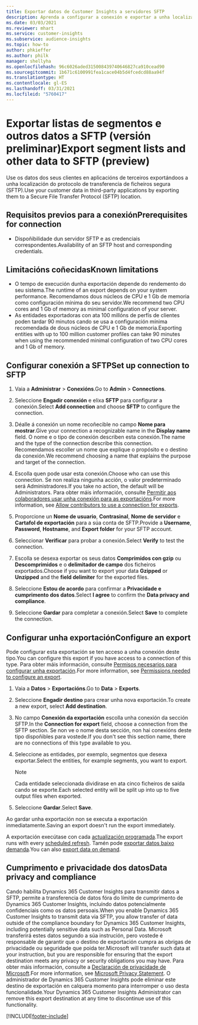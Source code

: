 ```yaml
---
title: Exportar datos de Customer Insights a servidores SFTP
description: Aprenda a configurar a conexión e exportar a unha localización de SFTP.
ms.date: 03/03/2021
ms.reviewer: mhart
ms.service: customer-insights
ms.subservice: audience-insights
ms.topic: how-to
author: phkieffer
ms.author: philk
manager: shellyha
ms.openlocfilehash: 96c6026aded315008439740646827ca910cead90
ms.sourcegitcommit: 1b671c6100991fea1cace04b5d4fcedcd88aa94f
ms.translationtype: HT
ms.contentlocale: gl-ES
ms.lasthandoff: 03/31/2021
ms.locfileid: "5760417"
---
```

# <a name="export-segment-lists-and-other-data-to-sftp-preview"></a><span data-ttu-id="78ac9-103">Exportar listas de segmentos e outros datos a SFTP (versión preliminar)</span><span class="sxs-lookup"><span data-stu-id="78ac9-103">Export segment lists and other data to SFTP (preview)</span></span>

<span data-ttu-id="78ac9-104">Use os datos dos seus clientes en aplicacións de terceiros exportándoos a unha localización do protocolo de transferencia de ficheiros segura (SFTP).</span><span class="sxs-lookup"><span data-stu-id="78ac9-104">Use your customer data in third-party applications by exporting them to a Secure File Transfer Protocol (SFTP) location.</span></span>

## <a name="prerequisites-for-connection"></a><span data-ttu-id="78ac9-105">Requisitos previos para a conexión</span><span class="sxs-lookup"><span data-stu-id="78ac9-105">Prerequisites for connection</span></span>

- <span data-ttu-id="78ac9-106">Dispoñibilidade dun servidor SFTP e as credenciais correspondentes.</span><span class="sxs-lookup"><span data-stu-id="78ac9-106">Availability of an SFTP host and corresponding credentials.</span></span>

## <a name="known-limitations"></a><span data-ttu-id="78ac9-107">Limitacións coñecidas</span><span class="sxs-lookup"><span data-stu-id="78ac9-107">Known limitations</span></span>

- <span data-ttu-id="78ac9-108">O tempo de execución dunha exportación depende do rendemento do seu sistema.</span><span class="sxs-lookup"><span data-stu-id="78ac9-108">The runtime of an export depends on your system performance.</span></span> <span data-ttu-id="78ac9-109">Recomendamos dous núcleos de CPU e 1 Gb de memoria como configuración mínima do seu servidor.</span><span class="sxs-lookup"><span data-stu-id="78ac9-109">We recommend two CPU cores and 1 Gb of memory as minimal configuration of your server.</span></span> 
- <span data-ttu-id="78ac9-110">As entidades exportadoras con ata 100 millóns de perfís de clientes poden tardar 90 minutos cando se usa a configuración mínima recomendada de dous núcleos de CPU e 1 Gb de memoria.</span><span class="sxs-lookup"><span data-stu-id="78ac9-110">Exporting entities with up to 100 million customer profiles can take 90 minutes when using the recommended minimal configuration of two CPU cores and 1 Gb of memory.</span></span> 

## <a name="set-up-connection-to-sftp"></a><span data-ttu-id="78ac9-111">Configurar conexión a SFTP</span><span class="sxs-lookup"><span data-stu-id="78ac9-111">Set up connection to SFTP</span></span>

1. <span data-ttu-id="78ac9-112">Vaia a **Administrar** > **Conexións**.</span><span class="sxs-lookup"><span data-stu-id="78ac9-112">Go to **Admin** > **Connections**.</span></span>

1. <span data-ttu-id="78ac9-113">Seleccione **Engadir conexión** e elixa **SFTP** para configurar a conexión.</span><span class="sxs-lookup"><span data-stu-id="78ac9-113">Select **Add connection** and choose **SFTP** to configure the connection.</span></span>

1. <span data-ttu-id="78ac9-114">Déalle á conexión un nome recoñecible no campo **Nome para mostrar**.</span><span class="sxs-lookup"><span data-stu-id="78ac9-114">Give your connection a recognizable name in the **Display name** field.</span></span> <span data-ttu-id="78ac9-115">O nome e o tipo de conexión describen esta conexión.</span><span class="sxs-lookup"><span data-stu-id="78ac9-115">The name and the type of the connection describe this connection.</span></span> <span data-ttu-id="78ac9-116">Recomendamos escoller un nome que explique o propósito e o destino da conexión.</span><span class="sxs-lookup"><span data-stu-id="78ac9-116">We recommend choosing a name that explains the purpose and target of the connection.</span></span>

1. <span data-ttu-id="78ac9-117">Escolla quen pode usar esta conexión.</span><span class="sxs-lookup"><span data-stu-id="78ac9-117">Choose who can use this connection.</span></span> <span data-ttu-id="78ac9-118">Se non realiza ningunha acción, o valor predeterminado será Administradores.</span><span class="sxs-lookup"><span data-stu-id="78ac9-118">If you take no action, the default will be Administrators.</span></span> <span data-ttu-id="78ac9-119">Para obter máis información, consulte [Permitir aos colaboradores usar unha conexión para as exportacións](connections.md#allow-contributors-to-use-a-connection-for-exports).</span><span class="sxs-lookup"><span data-stu-id="78ac9-119">For more information, see [Allow contributors to use a connection for exports](connections.md#allow-contributors-to-use-a-connection-for-exports).</span></span>

1. <span data-ttu-id="78ac9-120">Proporcione un **Nome de usuario**, **Contrasinal**, **Nome de servidor** e **Cartafol de exportación** para a súa conta de SFTP.</span><span class="sxs-lookup"><span data-stu-id="78ac9-120">Provide a **Username**, **Password**, **Hostname**, and **Export folder** for your SFTP account.</span></span>

1. <span data-ttu-id="78ac9-121">Seleccionar **Verificar** para probar a conexión.</span><span class="sxs-lookup"><span data-stu-id="78ac9-121">Select **Verify** to test the connection.</span></span>

1. <span data-ttu-id="78ac9-122">Escolla se desexa exportar os seus datos **Comprimidos con gzip** ou **Descomprimidos** e o **delimitador de campo** dos ficheiros exportados.</span><span class="sxs-lookup"><span data-stu-id="78ac9-122">Choose if you want to export your data **Gzipped** or **Unzipped** and the **field delimiter** for the exported files.</span></span>

1. <span data-ttu-id="78ac9-123">Seleccione **Estou de acordo** para confirmar a **Privacidade e cumprimento dos datos**.</span><span class="sxs-lookup"><span data-stu-id="78ac9-123">Select **I agree** to confirm the **Data privacy and compliance**.</span></span>

1. <span data-ttu-id="78ac9-124">Seleccione **Gardar** para completar a conexión.</span><span class="sxs-lookup"><span data-stu-id="78ac9-124">Select **Save** to complete the connection.</span></span>

## <a name="configure-an-export"></a><span data-ttu-id="78ac9-125">Configurar unha exportación</span><span class="sxs-lookup"><span data-stu-id="78ac9-125">Configure an export</span></span>

<span data-ttu-id="78ac9-126">Pode configurar esta exportación se ten acceso a unha conexión deste tipo.</span><span class="sxs-lookup"><span data-stu-id="78ac9-126">You can configure this export if you have access to a connection of this type.</span></span> <span data-ttu-id="78ac9-127">Para obter máis información, consulte [Permisos necesarios para configurar unha exportación](export-destinations.md#set-up-a-new-export).</span><span class="sxs-lookup"><span data-stu-id="78ac9-127">For more information, see [Permissions needed to configure an export](export-destinations.md#set-up-a-new-export).</span></span>

1. <span data-ttu-id="78ac9-128">Vaia a **Datos** > **Exportacións**.</span><span class="sxs-lookup"><span data-stu-id="78ac9-128">Go to **Data** > **Exports**.</span></span>

1. <span data-ttu-id="78ac9-129">Seleccione **Engadir destino** para crear unha nova exportación.</span><span class="sxs-lookup"><span data-stu-id="78ac9-129">To create a new export, select **Add destination**.</span></span>

1. <span data-ttu-id="78ac9-130">No campo **Conexión da exportación** escolla unha conexión da sección SFTP.</span><span class="sxs-lookup"><span data-stu-id="78ac9-130">In the **Connection for export** field, choose a connection from the SFTP section.</span></span> <span data-ttu-id="78ac9-131">Se non ve o nome desta sección, non hai conexións deste tipo dispoñibles para vostede.</span><span class="sxs-lookup"><span data-stu-id="78ac9-131">If you don't see this section name, there are no connections of this type available to you.</span></span>

1. <span data-ttu-id="78ac9-132">Seleccione as entidades, por exemplo, segmentos que desexa exportar.</span><span class="sxs-lookup"><span data-stu-id="78ac9-132">Select the entities, for example segments, you want to export.</span></span>

   > [!NOTE]
   > <span data-ttu-id="78ac9-133">Cada entidade seleccionada dividirase en ata cinco ficheiros de saída cando se exporte.</span><span class="sxs-lookup"><span data-stu-id="78ac9-133">Each selected entity will be split up into up to five output files when exported.</span></span> 

1. <span data-ttu-id="78ac9-134">Seleccione **Gardar**.</span><span class="sxs-lookup"><span data-stu-id="78ac9-134">Select **Save**.</span></span>

<span data-ttu-id="78ac9-135">Ao gardar unha exportación non se executa a exportación inmediatamente.</span><span class="sxs-lookup"><span data-stu-id="78ac9-135">Saving an export doesn't run the export immediately.</span></span>

<span data-ttu-id="78ac9-136">A exportación execútase con cada [actualización programada](system.md#schedule-tab).</span><span class="sxs-lookup"><span data-stu-id="78ac9-136">The export runs with every [scheduled refresh](system.md#schedule-tab).</span></span> <span data-ttu-id="78ac9-137">Tamén pode [exportar datos baixo demanda](export-destinations.md#run-exports-on-demand).</span><span class="sxs-lookup"><span data-stu-id="78ac9-137">You can also [export data on demand](export-destinations.md#run-exports-on-demand).</span></span> 

## <a name="data-privacy-and-compliance"></a><span data-ttu-id="78ac9-138">Cumprimento e privacidade dos datos</span><span class="sxs-lookup"><span data-stu-id="78ac9-138">Data privacy and compliance</span></span>

<span data-ttu-id="78ac9-139">Cando habilita Dynamics 365 Customer Insights para transmitir datos a SFTP, permite a transferencia de datos fóra do límite de cumprimento de Dynamics 365 Customer Insights, incluíndo datos potencialmente confidenciais como os datos persoais.</span><span class="sxs-lookup"><span data-stu-id="78ac9-139">When you enable Dynamics 365 Customer Insights to transmit data via SFTP, you allow transfer of data outside of the compliance boundary for Dynamics 365 Customer Insights, including potentially sensitive data such as Personal Data.</span></span> <span data-ttu-id="78ac9-140">Microsoft transferirá estes datos segundo a súa instrución, pero vostede é responsable de garantir que o destino de exportación cumpra as obrigas de privacidade ou seguridade que poida ter.</span><span class="sxs-lookup"><span data-stu-id="78ac9-140">Microsoft will transfer such data at your instruction, but you are responsible for ensuring that the export destination meets any privacy or security obligations you may have.</span></span> <span data-ttu-id="78ac9-141">Para obter máis información, consulte a [Declaración de privacidade de Microsoft](https://go.microsoft.com/fwlink/?linkid=396732).</span><span class="sxs-lookup"><span data-stu-id="78ac9-141">For more information, see [Microsoft Privacy Statement](https://go.microsoft.com/fwlink/?linkid=396732).</span></span>
<span data-ttu-id="78ac9-142">O administrador de Dynamics 365 Customer Insights pode eliminar este destino de exportación en calquera momento para interromper o uso desta funcionalidade.</span><span class="sxs-lookup"><span data-stu-id="78ac9-142">Your Dynamics 365 Customer Insights Administrator can remove this export destination at any time to discontinue use of this functionality.</span></span>

[!INCLUDE[footer-include](../includes/footer-banner.md)]
